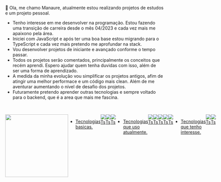  👋 Ola, me chamo Manaure, atualmente estou realizando projetos de estudos e um projeto pessoal.
- Tenho interesse em me desenvolver na programação. Estou fazendo uma transição de carreira desde o mês 04/2023 e cada vez mais me apaixono pela área.
- Iniciei com JavaScript e após ter uma boa base estou migrando para o TypeScript e cada vez mais pretendo me aprofundar na stack.
- Vou desenvolver projetos de iniciante e avançado conforme o tempo passar.
- Todos os projetos serão comentados, principalmente os conceitos que recém aprendi. Espero ajudar quem tenha duvidas com isso, além de ser uma forma de aprendizado.
- A medida da minha evolução vou simplificar os projetos antigos, afim de atingir uma melhor performace e um código mais clean. Além de me aventurar aumentando o nível de desafio dos projetos.
- Futuramente pretendo aprender outras tecnologias e sempre voltado para o backend, que é a area que mais me fascina.

##

<div style="" align="center" justify-content="space-between">
  <a href="https://github.com/Manaure-Vasconcelos">
  
    
</div><br>

<div style="display: flex" >

<div>
 <img height="200em" src="https://github-readme-stats.vercel.app/api/top-langs/?username=Manaure-Vasconcelos&layout=compact&langs_count=16&theme=dracula&cache_seconds=10">
</div><br>
 
   - Tecnologias basicas. <br>
 <img align="center" alt="Ts" src="https://img.shields.io/badge/git-%23F05033.svg?style=for-the-badge&logo=git&logoColor=white">
 <img align="center" alt="Ts" src="https://img.shields.io/badge/HTML5-E34F26?style=for-the-badge&logo=html5&logoColor=white">
 <img align="center" alt="Ts" src="https://img.shields.io/badge/CSS3-1572B6?style=for-the-badge&logo=css3&logoColor=white">
<br><br>
  
  - Tecnologias que uso atualmente. <br>
 <img align="center" alt="Ts" src="https://img.shields.io/badge/TypeScript-007ACC?style=for-the-badge&logo=typescript&logoColor=white">
 <img align="center" alt="Ts" src="https://img.shields.io/badge/JavaScript-F7DF1E?style=for-the-badge&logo=javascript&logoColor=black">
 <img align="center" alt="Ts" src="https://img.shields.io/badge/Node.js-43853D?style=for-the-badge&logo=node.js&logoColor=white">
 <img align="center" alt="Ts" src="https://img.shields.io/badge/Prisma-3982CE?style=for-the-badge&logo=Prisma&logoColor=white">
 <img align="center" alt="Ts" src="https://img.shields.io/badge/nestjs-%23E0234E.svg?style=for-the-badge&logo=nestjs&logoColor=white">
<br><br>
  
  
  - Tecnologias que tenho interesse. <br>
 <img align="center" alt="Ts" src="https://img.shields.io/badge/Java-ED8B00?style=for-the-badge&logo=openjdk&logoColor=white">
 <img align="center" alt="Ts" src="https://img.shields.io/badge/MongoDB-4EA94B?style=for-the-badge&logo=mongodb&logoColor=white">
</div>
